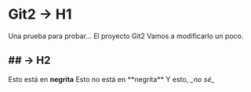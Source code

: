 # Git2 -> H1
Una prueba para probar... El proyecto Git2
Vamos a modificarlo un poco.

## \#\# -> H2
Esto está en **negrita** 
Esto no está en \*\*negrita\*\*
Y esto, _\_no sé\__
